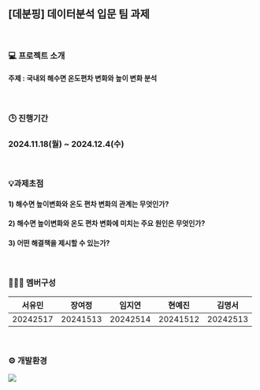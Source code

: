 ## [데분핑] 데이터분석 입문 팀 과제

<br>

### 💻 프로젝트 소개
#### 주제 : 국내외 해수면 온도편차 변화와 높이 변화 분석

<br>

### 🕒 진행기간
### 2024.11.18(월) ~ 2024.12.4(수)

<br>

### 💡과제초점
#### 1) 해수면 높이변화와 온도 편차 변화의 관계는 무엇인가?
#### 2) 해수면 높이변화와 온도 편차 변화에 미치는 주요 원인은 무엇인가?
#### 3) 어떤 해결책을 제시할 수 있는가?

<br>

### 👩🏻‍💻 멤버구성

|서유민|장여정|임지연|현예진|김명서|
|:---:|:---:|:---:|:---:|:--:|
|20242517|20241513|20242514|20241512|20242513|
<br>

### ⚙️ 개발환경
<div align="left">
<img src="https://img.shields.io/badge/python-3776AB?style=for-the-badge&logo=python&logoColor=white">


</div>
<br>

